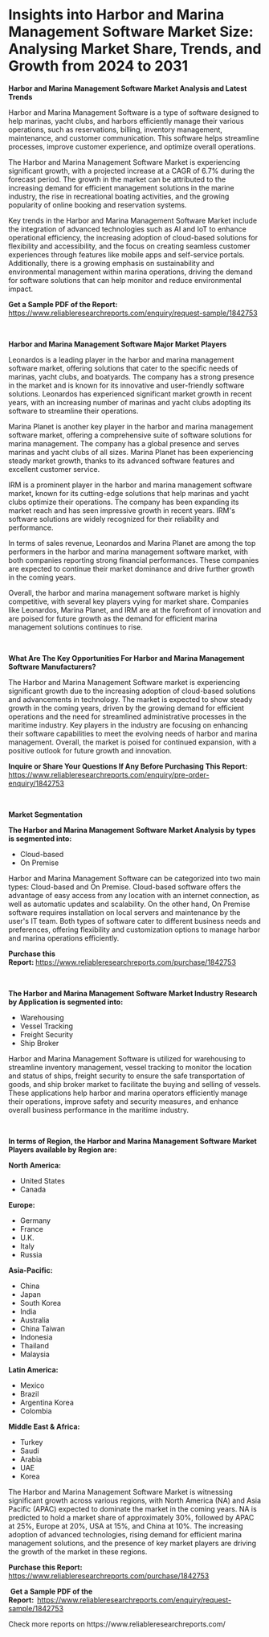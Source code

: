 <p><h1>Insights into Harbor and Marina Management Software Market Size: Analysing Market Share, Trends, and Growth from 2024 to 2031</h1></p><p><strong>Harbor and Marina Management Software Market Analysis and Latest Trends</strong></p>
<p><p>Harbor and Marina Management Software is a type of software designed to help marinas, yacht clubs, and harbors efficiently manage their various operations, such as reservations, billing, inventory management, maintenance, and customer communication. This software helps streamline processes, improve customer experience, and optimize overall operations.</p><p>The Harbor and Marina Management Software Market is experiencing significant growth, with a projected increase at a CAGR of 6.7% during the forecast period. The growth in the market can be attributed to the increasing demand for efficient management solutions in the marine industry, the rise in recreational boating activities, and the growing popularity of online booking and reservation systems. </p><p>Key trends in the Harbor and Marina Management Software Market include the integration of advanced technologies such as AI and IoT to enhance operational efficiency, the increasing adoption of cloud-based solutions for flexibility and accessibility, and the focus on creating seamless customer experiences through features like mobile apps and self-service portals. Additionally, there is a growing emphasis on sustainability and environmental management within marina operations, driving the demand for software solutions that can help monitor and reduce environmental impact.</p></p>
<p><strong>Get a Sample PDF of the Report:&nbsp;</strong> <a href="https://www.reliableresearchreports.com/enquiry/request-sample/1842753">https://www.reliableresearchreports.com/enquiry/request-sample/1842753</a></p>
<p>&nbsp;</p>
<p><strong>Harbor and Marina Management Software Major Market Players</strong></p>
<p><p>Leonardos is a leading player in the harbor and marina management software market, offering solutions that cater to the specific needs of marinas, yacht clubs, and boatyards. The company has a strong presence in the market and is known for its innovative and user-friendly software solutions. Leonardos has experienced significant market growth in recent years, with an increasing number of marinas and yacht clubs adopting its software to streamline their operations.</p><p>Marina Planet is another key player in the harbor and marina management software market, offering a comprehensive suite of software solutions for marina management. The company has a global presence and serves marinas and yacht clubs of all sizes. Marina Planet has been experiencing steady market growth, thanks to its advanced software features and excellent customer service.</p><p>IRM is a prominent player in the harbor and marina management software market, known for its cutting-edge solutions that help marinas and yacht clubs optimize their operations. The company has been expanding its market reach and has seen impressive growth in recent years. IRM's software solutions are widely recognized for their reliability and performance.</p><p>In terms of sales revenue, Leonardos and Marina Planet are among the top performers in the harbor and marina management software market, with both companies reporting strong financial performances. These companies are expected to continue their market dominance and drive further growth in the coming years.</p><p>Overall, the harbor and marina management software market is highly competitive, with several key players vying for market share. Companies like Leonardos, Marina Planet, and IRM are at the forefront of innovation and are poised for future growth as the demand for efficient marina management solutions continues to rise.</p></p>
<p>&nbsp;</p>
<p><strong>What Are The Key Opportunities For Harbor and Marina Management Software Manufacturers?</strong></p>
<p><p>The Harbor and Marina Management Software market is experiencing significant growth due to the increasing adoption of cloud-based solutions and advancements in technology. The market is expected to show steady growth in the coming years, driven by the growing demand for efficient operations and the need for streamlined administrative processes in the maritime industry. Key players in the industry are focusing on enhancing their software capabilities to meet the evolving needs of harbor and marina management. Overall, the market is poised for continued expansion, with a positive outlook for future growth and innovation.</p></p>
<p><strong>Inquire or Share Your Questions If Any Before Purchasing This Report:</strong> <a href="https://www.reliableresearchreports.com/enquiry/pre-order-enquiry/1842753">https://www.reliableresearchreports.com/enquiry/pre-order-enquiry/1842753</a></p>
<p>&nbsp;</p>
<p><strong>Market Segmentation</strong></p>
<p><strong>The Harbor and Marina Management Software Market Analysis by types is segmented into:</strong></p>
<p><ul><li>Cloud-based</li><li>On Premise</li></ul></p>
<p><p>Harbor and Marina Management Software can be categorized into two main types: Cloud-based and On Premise. Cloud-based software offers the advantage of easy access from any location with an internet connection, as well as automatic updates and scalability. On the other hand, On Premise software requires installation on local servers and maintenance by the user's IT team. Both types of software cater to different business needs and preferences, offering flexibility and customization options to manage harbor and marina operations efficiently.</p></p>
<p><strong>Purchase this Report:&nbsp;</strong><a href="https://www.reliableresearchreports.com/purchase/1842753">https://www.reliableresearchreports.com/purchase/1842753</a></p>
<p>&nbsp;</p>
<p><strong>The Harbor and Marina Management Software Market Industry Research by Application is segmented into:</strong></p>
<p><ul><li>Warehousing</li><li>Vessel Tracking</li><li>Freight Security</li><li>Ship Broker</li></ul></p>
<p><p>Harbor and Marina Management Software is utilized for warehousing to streamline inventory management, vessel tracking to monitor the location and status of ships, freight security to ensure the safe transportation of goods, and ship broker market to facilitate the buying and selling of vessels. These applications help harbor and marina operators efficiently manage their operations, improve safety and security measures, and enhance overall business performance in the maritime industry.</p></p>
<p>&nbsp;</p>
<p><strong>In terms of Region, the Harbor and Marina Management Software Market Players available by Region are:</strong></p>
<p>
    <p> <strong> North America: </strong>
        <ul>
            <li>United States</li>
            <li>Canada</li>
        </ul>
        </p> 
    <p> <strong> Europe: </strong>
        <ul>
            <li>Germany</li>
            <li>France</li>
            <li>U.K.</li>
            <li>Italy</li>
            <li>Russia</li>
        </ul>
        </p> 
    <p> <strong> Asia-Pacific: </strong>
        <ul>
            <li>China</li>
            <li>Japan</li>
            <li>South Korea</li>
            <li>India</li>
            <li>Australia</li>
            <li>China Taiwan</li>
            <li>Indonesia</li>
            <li>Thailand</li>
            <li>Malaysia</li>
        </ul>
        </p> 
    <p> <strong> Latin America: </strong>
        <ul>
            <li>Mexico</li>
            <li>Brazil</li>
            <li>Argentina Korea</li>
            <li>Colombia</li>
        </ul>
        </p> 
    <p> <strong> Middle East & Africa: </strong>
        <ul>
            <li>Turkey</li>
            <li>Saudi</li>
            <li>Arabia</li>
            <li>UAE</li>
            <li>Korea</li>
        </ul>
    </p>
    </p>
<p><p>The Harbor and Marina Management Software Market is witnessing significant growth across various regions, with North America (NA) and Asia Pacific (APAC) expected to dominate the market in the coming years. NA is predicted to hold a market share of approximately 30%, followed by APAC at 25%, Europe at 20%, USA at 15%, and China at 10%. The increasing adoption of advanced technologies, rising demand for efficient marina management solutions, and the presence of key market players are driving the growth of the market in these regions.</p></p>
<p><strong>Purchase this Report: </strong><a href="https://www.reliableresearchreports.com/purchase/1842753">https://www.reliableresearchreports.com/purchase/1842753</a></p>
<p>&nbsp;<strong>Get a Sample PDF of the Report:&nbsp;&nbsp;</strong><a href="https://www.reliableresearchreports.com/enquiry/request-sample/1842753">https://www.reliableresearchreports.com/enquiry/request-sample/1842753</a></p>
<p><strong></strong></p>
<p>Check more reports on https://www.reliableresearchreports.com/</p>